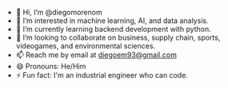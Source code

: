 - 👋 Hi, I’m @diegomorenom
- 👀 I’m interested in machine learning, AI, and data analysis.
- 🌱 I’m currently learning backend development with python.
- 💞️ I’m looking to collaborate on business, supply chain, sports, videogames, and environmental sciences.
- 📫 Reach me by email at diegoem93@gmail.com
- 😄 Pronouns: He/Him
- ⚡ Fun fact: I'm an industrial engineer who can code.

<!---
diegomorenom/diegomorenom is a ✨ special ✨ repository because its `README.md` (this file) appears on your GitHub profile.
You can click the Preview link to take a look at your changes.
--->
